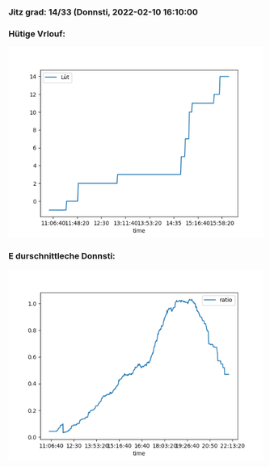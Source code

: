 ### Jitz grad: 14/33 (Donnsti, 2022-02-10 16:10:00

### Hütige Vrlouf:
![Graph](Today.png)

### E durschnittleche Donnsti:
![Graph](Donnsti.png)